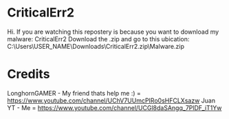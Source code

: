 # CriticalErr2
Hi. If you are watching this repostery is because you want to download my malware: CriticalErr2
Download the .zip and go to this ubication: C:\Users\USER_NAME\Downloads\CriticalErr2.zip\Malware.zip

# Credits
LonghornGAMER - My friend thats help me :) = https://www.youtube.com/channel/UChV7UUmcPIRo0sHFCLXsazw
Juan YT - Me = https://www.youtube.com/channel/UCGl8daSAngq_7PlDF_iT1Yw
